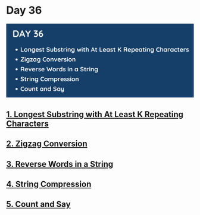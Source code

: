 # Day 36

![](../images/day36.png)

## [1. Longest Substring with At Least K Repeating Characters](395.%20Longest%20Substring%20with%20At%20Least%20K%20Repeating%20Characters.md)

## [2. Zigzag Conversion](6.%20Zigzag%20Conversion.md)

## [3. Reverse Words in a String](151.%20Reverse%20Words%20in%20a%20String.md)

## [4. String Compression](443.%20String%20Compression.md)

## [5. Count and Say](38.%20Count%20and%20Say.md)